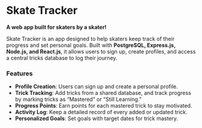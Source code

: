 # Skate Tracker

**A web app built for skaters by a skater!**

Skate Tracker is an app designed to help skaters keep track of their progress and set personal goals. Built with **PostgreSQL, Express.js, Node.js, and React.js**, it allows users to sign up, create profiles, and access a central tricks database to log their journey.

### Features
- **Profile Creation**: Users can sign up and create a personal profile.
- **Trick Tracking**: Add tricks from a shared database, and track progress by marking tricks as “Mastered” or “Still Learning.”
- **Progress Points**: Earn points for each mastered trick to stay motivated.
- **Activity Log**: Keep a detailed record of every added or updated trick.
- **Personalized Goals**: Set goals with target dates for trick mastery.



